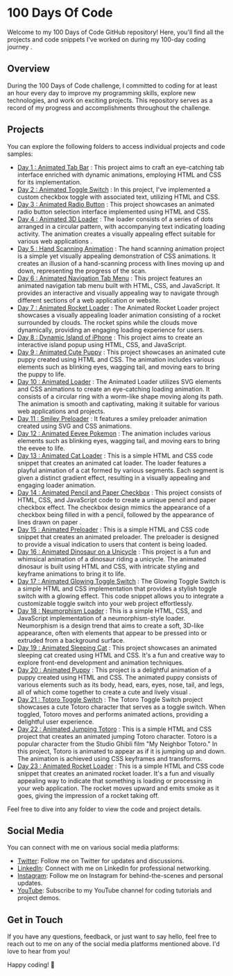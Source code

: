 # 100 Days Of Code

Welcome to my 100 Days of Code GitHub repository! Here, you'll find all the projects and code snippets I've worked on during my 100-day coding journey .

## Overview

During the 100 Days of Code challenge, I committed to coding for at least an hour every day to improve my programming skills, explore new technologies, and work on exciting projects. This repository serves as a record of my progress and accomplishments throughout the challenge.

## Projects

You can explore the following folders to access individual projects and code samples:

- [Day 1 : Animated Tab Bar](https://github.com/withaarzoo/100-Days-of-Code/tree/main/%5B%20Day%201%20%5D%20-%20Animated%20Tab%20Bar) : This project aims to craft an eye-catching tab interface enriched with dynamic animations, employing HTML and CSS for its implementation.
- [Day 2 : Animated Toggle Switch](https://github.com/withaarzoo/100-Days-of-Code/tree/main/%5B%20Day%202%20%5D%20-%20Animated%20Toggle%20Button) : In this project, I've implemented a custom checkbox toggle with associated text, utilizing HTML and CSS.
- [Day 3 : Animated Radio Button](https://github.com/withaarzoo/100-Days-of-Code/tree/main/%5B%20Day%203%20%5D%20-%20Animated%20Radio%20Button) : This project showcases an animated radio button selection interface implemented using HTML and CSS.
- [Day 4 : Animated 3D Loader](https://github.com/withaarzoo/100-Days-of-Code/tree/main/%5B%20Day%204%20%5D%20-%20Animated%203D%20Loader) : The loader consists of a series of dots arranged in a circular pattern, with accompanying text indicating loading activity. The animation creates a visually appealing effect suitable for various web applications .
- [Day 5 : Hand Scanning Animation](https://github.com/withaarzoo/100-Days-of-Code/tree/main/%5B%20Day%205%20%5D%20-%20Hand%20Scanning%20Animation) : The hand scanning animation project is a simple yet visually appealing demonstration of CSS animations. It creates an illusion of a hand-scanning process with lines moving up and down, representing the progress of the scan.
- [Day 6 : Animated Navigation Tab Menu](https://github.com/withaarzoo/100-Days-of-Code/tree/main/%5B%20Day%206%20%5D%20-%20Animated%20Navigation%20Tab%20Menu) : This project features an animated navigation tab menu built with HTML, CSS, and JavaScript. It provides an interactive and visually appealing way to navigate through different sections of a web application or website.
- [Day 7 : Animated Rocket Loader](https://github.com/withaarzoo/100-Days-of-Code/tree/main/%5B%20Day%207%20%5D%20-%20Animated%20Rocket%20Loader) : The Animated Rocket Loader project showcases a visually appealing loader animation consisting of a rocket surrounded by clouds. The rocket spins while the clouds move dynamically, providing an engaging loading experience for users.
- [Day 8 : Dynamic Island of iPhone](https://github.com/withaarzoo/100-Days-of-Code/tree/main/%5B%20Day%208%20%5D%20-%20Dynamic%20Island%20of%20iPhone) : This project aims to create an interactive island popup using HTML, CSS, and JavaScript.
- [Day 9 : Animated Cute Puppy](https://github.com/withaarzoo/100-Days-of-Code/tree/main/%5B%20Day%209%20%5D%20-%20Animated%20Cute%20Puppy) : This project showcases an animated cute puppy created using HTML and CSS. The animation includes various elements such as blinking eyes, wagging tail, and moving ears to bring the puppy to life.
- [Day 10 : Animated Loader](https://github.com/withaarzoo/100-Days-of-Code/tree/main/%5B%20Day%2010%20%5D%20-%20Animated%20Loader) : The Animated Loader utilizes SVG elements and CSS animations to create an eye-catching loading animation. It consists of a circular ring with a worm-like shape moving along its path. The animation is smooth and captivating, making it suitable for various web applications and projects.
- [Day 11 : Smiley Preloader](https://github.com/withaarzoo/100-Days-of-Code/tree/main/%5B%20Day%2011%20%5D%20-%20Smiley%20Preloader) : It features a smiley preloader animation created using SVG and CSS animations.
- [Day 12 : Animated Eevee Pokemon](https://github.com/withaarzoo/100-Days-of-Code/tree/main/%5B%20Day%2012%20%5D%20-%20Animated%20Eevee%20Pokemon) : The animation includes various elements such as blinking eyes, wagging tail, and moving ears to bring the eevee to life.
- [Day 13 : Animated Cat Loader](https://github.com/withaarzoo/100-Days-of-Code/tree/main/%5B%20Day%2013%20%5D%20-%20Animated%20Cat%20Loader) : This is a simple HTML and CSS code snippet that creates an animated cat loader. The loader features a playful animation of a cat formed by various segments. Each segment is given a distinct gradient effect, resulting in a visually appealing and engaging loader animation.
- [Day 14 : Animated Pencil and Paper Checkbox](https://github.com/withaarzoo/100-Days-of-Code/tree/main/%5B%20Day%2014%20%5D%20-%20Animated%20Pencil%20and%20Paper%20Checkbox) : This project consists of HTML, CSS, and JavaScript code to create a unique pencil and paper checkbox effect. The checkbox design mimics the appearance of a checkbox being filled in with a pencil, followed by the appearance of lines drawn on paper .
- [Day 15 : Animated Preloader](https://github.com/withaarzoo/100-Days-of-Code/tree/main/%5B%20Day%2015%20%5D%20-%20Animated%20Preloader) : This is a simple HTML and CSS code snippet that creates an animated preloader. The preloader is designed to provide a visual indication to users that content is being loaded.
- [Day 16 : Animated Dinosaur on a Unicycle](https://github.com/withaarzoo/100-Days-of-Code/tree/main/%5B%20Day%2016%20%5D%20-%20Animated%20Dinosaur%20on%20a%20Unicycle) : This project is a fun and whimsical animation of a dinosaur riding a unicycle. The animated dinosaur is built using HTML and CSS, with intricate styling and keyframe animations to bring it to life.
- [Day 17 : Animated Glowing Toggle Switch](https://github.com/withaarzoo/100-Days-of-Code/tree/main/%5B%20Day%2017%20%5D%20-%20Animated%20Glowing%20Toggle%20Switch) : The Glowing Toggle Switch is a simple HTML and CSS implementation that provides a stylish toggle switch with a glowing effect. This code snippet allows you to integrate a customizable toggle switch into your web project effortlessly.
- [Day 18 : Neumorphism Loader](https://github.com/withaarzoo/100-Days-of-Code/tree/main/%5B%20Day%2018%20%5D%20-%20Animated%20Neumorphism%20Loader) : This is a simple HTML, CSS, and JavaScript implementation of a neumorphism-style loader. Neumorphism is a design trend that aims to create a soft, 3D-like appearance, often with elements that appear to be pressed into or extruded from a background surface.
- [Day 19 : Animated Sleeping Cat](https://github.com/withaarzoo/100-Days-of-Code/tree/main/%5B%20Day%2019%20%5D%20-%20Animated%20Sleeping%20Cat) : This project showcases an animated sleeping cat created using HTML and CSS. It's a fun and creative way to explore front-end development and animation techniques.
- [Day 20 : Animated Puppy](https://github.com/withaarzoo/100-Days-of-Code/tree/main/%5B%20Day%2020%20%5D%20-%20Animated%20Puppy) : This project is a delightful animation of a puppy created using HTML and CSS. The animated puppy consists of various elements such as its body, head, ears, eyes, nose, tail, and legs, all of which come together to create a cute and lively visual .
- [Day 21 : Totoro Toggle Switch](https://github.com/withaarzoo/100-Days-of-Code/tree/main/%5B%20Day%2021%20%5D%20-%20Totro%20Toggle%20Switch) : The Totoro Toggle Switch project showcases a cute Totoro character that serves as a toggle switch. When toggled, Totoro moves and performs animated actions, providing a delightful user experience.
- [Day 22 : Animated Jumping Totoro](https://github.com/withaarzoo/100-Days-of-Code/tree/main/%5B%20Day%2022%20%5D%20-%20Animated%20Jumping%20Totoro) : This is a simple HTML and CSS project that creates an animated jumping Totoro character. Totoro is a popular character from the Studio Ghibli film "My Neighbor Totoro." In this project, Totoro is animated to appear as if it is jumping up and down. The animation is achieved using CSS keyframes and transforms.
- [Day 23 : Animated Rocket Loader](https://github.com/withaarzoo/100-Days-of-Code/tree/main/%5B%20Day%2023%20%5D%20-%20Animated%20Rocket%20Loader) : This is a simple HTML and CSS code snippet that creates an animated rocket loader. It's a fun and visually appealing way to indicate that something is loading or processing in your web application. The rocket moves upward and emits smoke as it goes, giving the impression of a rocket taking off.
  
Feel free to dive into any folder to view the code and project details.

## Social Media

You can connect with me on various social media platforms:

- [Twitter](https://twitter.com/withaarzoo): Follow me on Twitter for updates and discussions.
- [LinkedIn](https://www.linkedin.com/in/withaarzoo/): Connect with me on LinkedIn for professional networking.
- [Instagram](https://www.instagram.com/withaarzoo/): Follow me on Instagram for behind-the-scenes and personal updates.
- [YouTube](https://www.youtube.com/@codewithaarzoo): Subscribe to my YouTube channel for coding tutorials and project demos.

## Get in Touch

If you have any questions, feedback, or just want to say hello, feel free to reach out to me on any of the social media platforms mentioned above. I'd love to hear from you!

Happy coding! 🚀
